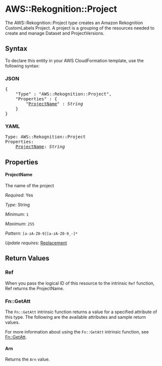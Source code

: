 # AWS::Rekognition::Project

The AWS::Rekognition::Project type creates an Amazon Rekognition CustomLabels Project. A project is a grouping of the resources needed to create and manage Dataset and ProjectVersions.

## Syntax

To declare this entity in your AWS CloudFormation template, use the following syntax:

### JSON

<pre>
{
    "Type" : "AWS::Rekognition::Project",
    "Properties" : {
        "<a href="#projectname" title="ProjectName">ProjectName</a>" : <i>String</i>
    }
}
</pre>

### YAML

<pre>
Type: AWS::Rekognition::Project
Properties:
    <a href="#projectname" title="ProjectName">ProjectName</a>: <i>String</i>
</pre>

## Properties

#### ProjectName

The name of the project

_Required_: Yes

_Type_: String

_Minimum_: <code>1</code>

_Maximum_: <code>255</code>

_Pattern_: <code>[a-zA-Z0-9][a-zA-Z0-9_\-]*</code>

_Update requires_: [Replacement](https://docs.aws.amazon.com/AWSCloudFormation/latest/UserGuide/using-cfn-updating-stacks-update-behaviors.html#update-replacement)

## Return Values

### Ref

When you pass the logical ID of this resource to the intrinsic `Ref` function, Ref returns the ProjectName.

### Fn::GetAtt

The `Fn::GetAtt` intrinsic function returns a value for a specified attribute of this type. The following are the available attributes and sample return values.

For more information about using the `Fn::GetAtt` intrinsic function, see [Fn::GetAtt](https://docs.aws.amazon.com/AWSCloudFormation/latest/UserGuide/intrinsic-function-reference-getatt.html).

#### Arn

Returns the <code>Arn</code> value.
